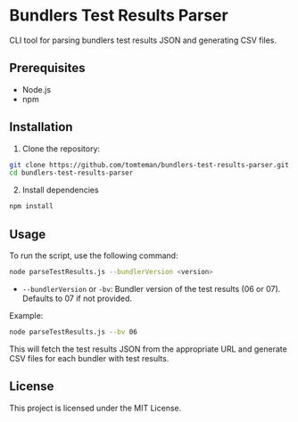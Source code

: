 # Bundlers Test Results Parser

CLI tool for parsing bundlers test results JSON and generating CSV files.

## Prerequisites

- Node.js
- npm

## Installation

1. Clone the repository:

```sh
git clone https://github.com/tomteman/bundlers-test-results-parser.git
cd bundlers-test-results-parser
```

2. Install dependencies
```sh
npm install
```

## Usage

To run the script, use the following command:

```sh
node parseTestResults.js --bundlerVersion <version>
```

- `--bundlerVersion` or `-bv`: Bundler version of the test results (06 or 07). Defaults to 07 if not provided.

Example:

```sh
node parseTestResults.js --bv 06
```

This will fetch the test results JSON from the appropriate URL and generate CSV files for each bundler with test results.

## License

This project is licensed under the MIT License.

